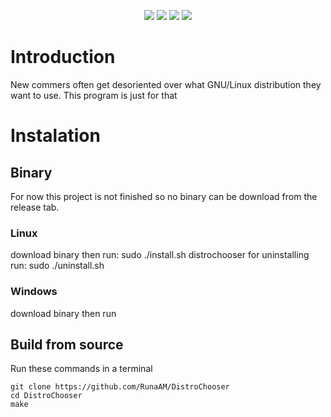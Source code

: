 <p align=center>
<a href="http://makeapullrequest.com"><img src="https://img.shields.io/badge/PRs-welcome-brightgreen.svg"></a>
<img src="https://img.shields.io/badge/os-linux-brightgreen">
<img src="https://img.shields.io/badge/os-mac-brightgreen">
<img src="https://img.shields.io/badge/os-windows-brightgreen">
</p>

# Introduction
New commers often get desoriented over what GNU/Linux distribution they want to use. This program is just for that

# Instalation

## Binary
For now this project is not finished so no binary can be download from the release tab.
### Linux
download binary then run:
    sudo ./install.sh
    distrochooser
for uninstalling run:
    sudo ./uninstall.sh
### Windows
download binary then run

## Build from source
Run these commands in a terminal
```
git clone https://github.com/RunaAM/DistroChooser
cd DistroChooser
make
```